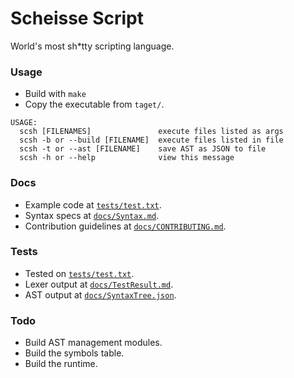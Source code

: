 # Scheisse Script
World's most sh*tty scripting language.

### Usage
- Build with `make`
- Copy the executable from `taget/`.

```
USAGE:
  scsh [FILENAMES]               execute files listed as args
  scsh -b or --build [FILENAME]  execute files listed in file
  scsh -t or --ast [FILENAME]    save AST as JSON to file
  scsh -h or --help              view this message
```

### Docs
- Example code at [`tests/test.txt`](tests/test.txt).
- Syntax specs at [`docs/Syntax.md`](docs/Syntax.md).
- Contribution guidelines at [`docs/CONTRIBUTING.md`](docs/CONTRIBUTING.md).

### Tests
- Tested on [`tests/test.txt`](tests/test.txt).
- Lexer output at [`docs/TestResult.md`](docs/TestResult.md).
- AST output at [`docs/SyntaxTree.json`](docs/SyntaxTree.json).

### Todo
- Build AST management modules.
- Build the symbols table.
- Build the runtime.
